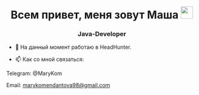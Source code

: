 ### <h1 align="center">Всем привет, меня зовут Маша</a> <img src="https://github.com/blackcater/blackcater/raw/main/images/Hi.gif" height="32"/></h1>
<h3 align="center">Java-Developer</h3>

- 🌱 На данный момент работаю в HeadHunter.

- 📫 Как со мной связаться:

Telegram: @MaryKom

Email: marykomendantova98@gmail.com
<!--
**MaryKom/MaryKom** is a ✨ _special_ ✨ repository because its `README.md` (this file) appears on your GitHub profile.

Here are some ideas to get you started:

- 🔭 I’m currently working on ...
- 🌱 I’m currently learning ...
- 👯 I’m looking to collaborate on ...
- 🤔 I’m looking for help with ...
- 💬 Ask me about ...
- 📫 How to reach me: ...
- 😄 Pronouns: ...
- ⚡ Fun fact: ...
-->
